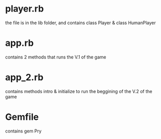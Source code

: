 # player.rb #
the file is in the lib folder, and contains class Player & class HumanPlayer

# app.rb #
contains 2 methods that runs the V.1 of the game

# app_2.rb #
contains methods intro & initialize to run the beggining of the V.2 of the game 

# Gemfile #
contains gem Pry 






